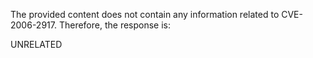The provided content does not contain any information related to CVE-2006-2917. Therefore, the response is:

UNRELATED